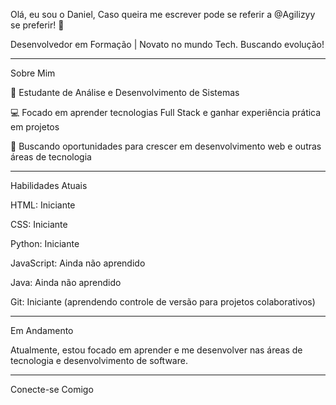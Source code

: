 Olá, eu sou o Daniel, Caso queira me escrever pode se referir a @Agilizyy se preferir! 👋

Desenvolvedor em Formação | Novato no mundo Tech. Buscando evolução!


---

Sobre Mim

🌱 Estudante de Análise e Desenvolvimento de Sistemas

💻 Focado em aprender tecnologias Full Stack e ganhar experiência prática em projetos

🚀 Buscando oportunidades para crescer em desenvolvimento web e outras áreas de tecnologia



---

Habilidades Atuais

HTML: Iniciante

CSS: Iniciante

Python: Iniciante

JavaScript: Ainda não aprendido

Java: Ainda não aprendido

Git: Iniciante (aprendendo controle de versão para projetos colaborativos)



---

Em Andamento

Atualmente, estou focado em aprender e me desenvolver nas áreas de tecnologia e desenvolvimento de software.


---

Conecte-se Comigo


<!---
Agilizyy/Agilizyy is a ✨ special ✨ repository because its `README.md` (this file) appears on your GitHub profile.
You can click the Preview link to take a look at your changes.
--->
